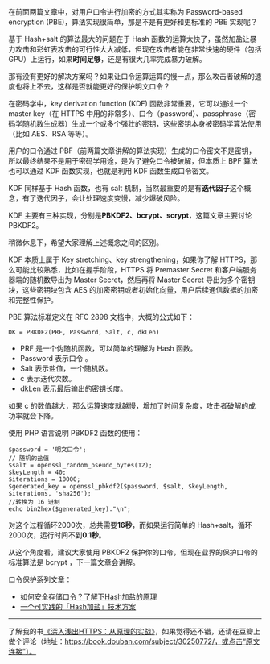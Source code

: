在前面两篇文章中，对用户口令进行加密的方式其实称为 Password-based encryption (PBE)，算法实现很简单，那是不是有更好和更标准的 PBE 实现呢？

基于 Hash+salt 的算法最大的问题在于 Hash 函数的运算太快了，虽然加盐让暴力攻击和彩虹表攻击的可行性大大减低，但现在攻击者能在非常快速的硬件（包括 GPU）上运行，如果**时间足够**，还是有很大几率完成暴力破解。

那有没有更好的解决方案吗？如果让口令运算运算的慢一点，那么攻击者破解的速度也将上不去，这样是否就能更好的保护明文口令？

在密码学中，key derivation function (KDF) 函数非常重要，它可以通过一个 master key（在 HTTPS 中用的非常多）、口令（password）、passphrase（密码学随机数生成器）生成一个或多个强壮的密钥，这些密钥本身被密码学算法使用（比如 AES、RSA 等等）。

用户的口令通过 PBF（前两篇文章讲解的算法实现）生成的口令密文不是密钥，所以最终结果不是用于密码学用途，是为了避免口令被破解，但本质上 BPF 算法也可以通过 KDF 函数实现，也就是利用 KDF 函数生成口令密文。

KDF 同样基于 Hash 函数，也有 salt 机制，当然最重要的是有**迭代因子**这个概念，有了迭代因子，会让处理速度变慢，减少爆破风险。

KDF 主要有三种实现，分别是**PBKDF2、bcrypt、scrypt**，这篇文章主要讨论 PBKDF2。

稍微休息下，希望大家理解上述概念之间的区别。

KDF 本质上属于 Key stretching、key strengthening，如果你了解 HTTPS，那么可能比较熟悉，比如在握手阶段，HTTPS 将 Premaster Secret 和客户端服务器端的随机数导出为 Master Secret，然后再将 Master Secret 导出为多个密钥块，这些密钥块包含 AES 的加密密钥或者初始化向量，用户后续通信数据的加密和完整性保护。

PBE 算法标准定义在 RFC 2898 文档中，大概的公式如下：

```
DK = PBKDF2(PRF, Password, Salt, c, dkLen)
```

- PRF 是一个伪随机函数，可以简单的理解为 Hash 函数。
- Password 表示口令 。 
- Salt 表示盐值，一个随机数。
- c 表示迭代次数。
- dkLen 表示最后输出的密钥长度。 

如果 c 的数值越大，那么运算速度就越慢，增加了时间复杂度，攻击者破解的成功率就会下降。

使用 PHP 语言说明 PBKDF2 函数的使用：

```
$password = '明文口令';
// 随机的盐值
$salt = openssl_random_pseudo_bytes(12);
$keyLength = 40;
$iterations = 10000;
$generated_key = openssl_pbkdf2($password, $salt, $keyLength, $iterations, 'sha256');
//转换为 16 进制
echo bin2hex($generated_key)."\n";
```

对这个过程循环2000次，总共需要**16秒**，而如果运行简单的 Hash+salt，循环2000次，运行时间不到**0.1秒**。 

从这个角度看，建议大家使用 PBKDF2 保护你的口令，但现在业界的保护口令的标准算法是 bcrypt ，下一篇文章会讲解。

口令保护系列文章：

- [如何安全存储口令？了解下Hash加盐的原理](https://mp.weixin.qq.com/s/1X_aOoadk1CCBzGFC-EM3w)
- [一个可实践的「Hash加盐」技术方案](https://mp.weixin.qq.com/s/WZQ4aJLnnSnKym5yBp3v2g)

--- 

了解我的书[《深入浅出HTTPS：从原理的实战》](https://mp.weixin.qq.com/s/9KpVnHc3yWfy1Qwal_HISA)，如果觉得还不错，还请在豆瓣上做个评论（地址：https://book.douban.com/subject/30250772/，或点击“原文连接”）。

 